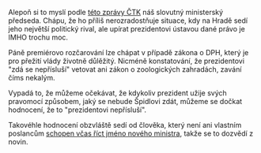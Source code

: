 <!-- dcterms:identifier = riderweblog#71 -->
<!-- dcterms:title = Prezidentovi nepřísluší vetovat zákony -->
<!-- np9:categoryId = 2 -->
<!-- x4w:category = Lidé a jiná zvěř -->
<!-- np9:authorId = 1 -->
<!-- np9:authorEmail = michal.valasek@altairis.cz -->
<!-- dcterms:creator = Michal Altair Valášek -->
<!-- dcterms:created = 2003-07-20T15:29:24+02:00 -->
<!-- dcterms:date = 2003-07-20T15:29:24+02:00 -->

Alepoň si to myslí podle [této zprávy ČTK](http://www.ceskenoviny.cz/view-id.php4?vid=130062) náš slovutný ministerský předseda. Chápu, že ho příliš nerozradostňuje situace, kdy na Hradě sedí jeho největší politický rival, ale upírat prezidentovi ústavou dané právo je IMHO trochu moc.

Páně premiérovo rozčarování lze chápat v případě zákona o DPH, který je pro přežití vlády životně důlěžitý. Nicméně konstatování, že prezidentovi "zdá se nepřísluší" vetovat ani zákon o zoologických zahradách, zavání číms nekalým.

Vypadá to, že můžeme očekávat, že kdykoliv prezident užije svých pravomocí způsobem, jaký se nebude Špidlovi zdát, můžeme se dočkat hodnocení, že to "prezidentovi nepřísluší".

Takovéhle hodnocení obzvláště sedí od člověka, který není ani vlastním poslancům [schopen včas říct jméno nového ministra](http://www.ceskenoviny.cz/view-id.php4?id=20030720E00036), takže se to dozvědí z novin.